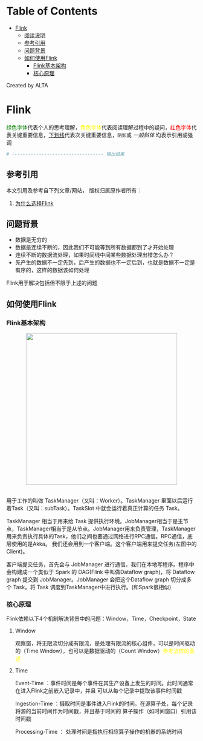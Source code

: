 
Table of Contents
=================

   * [Flink](#flink)
      * [阅读说明](#阅读说明)
      * [参考引用](#参考引用)
      * [问题背景](#问题背景)
      * [如何使用Flink](#如何使用flink)
         * [Flink基本架构](#flink基本架构)
         * [核心原理](#核心原理)

Created by ALTA
# Flink  

<font color=#008000>绿色字体</font>代表个人的思考理解，<font color=Yellow>黄色字体</font>代表阅读理解过程中的疑问，<font color=Red>红色字体</font>代表关键重要信息，<u>下划线</u>代表次关键重要信息，`阴影`或 *一般斜体* 均表示引用或强调 

```python
# ---------------------------------- 输出结果
```

## 参考引用  

本文引用及参考自下列文章/网站， 版权归属原作者所有：

1. [为什么选择Flink](<https://www.jianshu.com/p/442521ddc28f>)

## 问题背景  

- 数据是无穷的  
- 数据是连续不断的，因此我们不可能等到所有数据都到了才开始处理  
- 连续不断的数据流处理，如果时间线中间某些数据处理出错怎么办？  
- 先产生的数据不一定先到，后产生的数据也不一定后到，也就是数据不一定是有序的，这样的数据该如何处理

Flink用于解决包括但不限于上述的问题

## 如何使用Flink  

### Flink基本架构  

<div align="center"> <img src="https://blackholemedia.github.io/documents/statics/flink_structure.png" width="400px"> </div><br>

 用于工作的叫做 TaskManager（又叫：Worker）。TaskManager 里面以后运行着Task（又叫：subTask）。TaskSlot 中就会运行着真正计算的任务 Task。  

TaskManager 相当于用来给 Task 提供执行环境。JobManager相当于是主节点，TaskManager相当于是从节点。JobManager用来负责管理，TaskManager用来负责执行具体的Task，他们之间也要通过网络进行RPC通信。RPC通信，底层使用的是Akka。 我们还会用到一个客户端。这个客户端用来提交任务(左图中的Client)。  

客户端提交任务，首先会与 JobManager 进行通信。我们在本地写程序。程序中会构建成一个类似于 Spark 的 DAG(Flink 中叫做Dataflow graph)，将 Dataflow graph 提交到 JobManager。JobManager 会把这个Dataflow graph 切分成多个 Task。将 Task 调度到TaskManager中进行执行。(和Spark很相似)

### 核心原理  

Flink依赖以下4个机制解决背景中的问题：Window，Time，Checkpoint，State

1. Window  

   观察窗，将无限流切分成有限流，是处理有限流的核心组件，可以是时间驱动的（Time Window），也可以是数据驱动的（Count Window）<font color=yellow>参考流体的表述</font>

2. Time  

   Event-Time ：事件时间是每个事件在其生产设备上发生的时间。此时间通常在进入Flink之前嵌入记录中，并且 可以从每个记录中提取该事件时间戳

   Ingestion-Time ：摄取时间是事件进入Flink的时间。在源算子处，每个记录将源的当前时间作为时间戳，并且基于时间的 算子操作（如时间窗口）引用该时间戳  

   Processing-Time ： 处理时间是指执行相应算子操作的机器的系统时间  

   